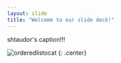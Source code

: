 ```yaml
---
layout: slide
title: "Welcome to our slide deck!"
---
```


shtaudor's caption!!!

![orderedlistocat](https://octodex.github.com/images/orderedlistocat.png)
{: .center}
